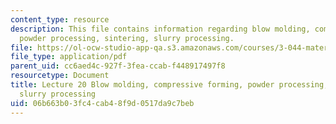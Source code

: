 ```yaml
---
content_type: resource
description: This file contains information regarding blow molding, compressive forming,
  powder processing, sintering, slurry processing.
file: https://ol-ocw-studio-app-qa.s3.amazonaws.com/courses/3-044-materials-processing-spring-2013/06b663b03fc4cab48f9d0517da9c7beb_MIT3_044S13_Lec20.pdf
file_type: application/pdf
parent_uid: cc6aed4c-927f-3fea-ccab-f448917497f8
resourcetype: Document
title: Lecture 20 Blow molding, compressive forming, powder processing, sintering,
  slurry processing
uid: 06b663b0-3fc4-cab4-8f9d-0517da9c7beb
---
```

